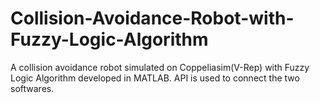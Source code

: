 # Collision-Avoidance-Robot-with-Fuzzy-Logic-Algorithm
A collision avoidance robot simulated on Coppeliasim(V-Rep) with Fuzzy Logic Algorithm developed in MATLAB. API is used to connect the two softwares.
